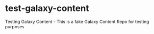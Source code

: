 # test-galaxy-content
Testing Galaxy Content - This is a fake Galaxy Content Repo for testing purposes
